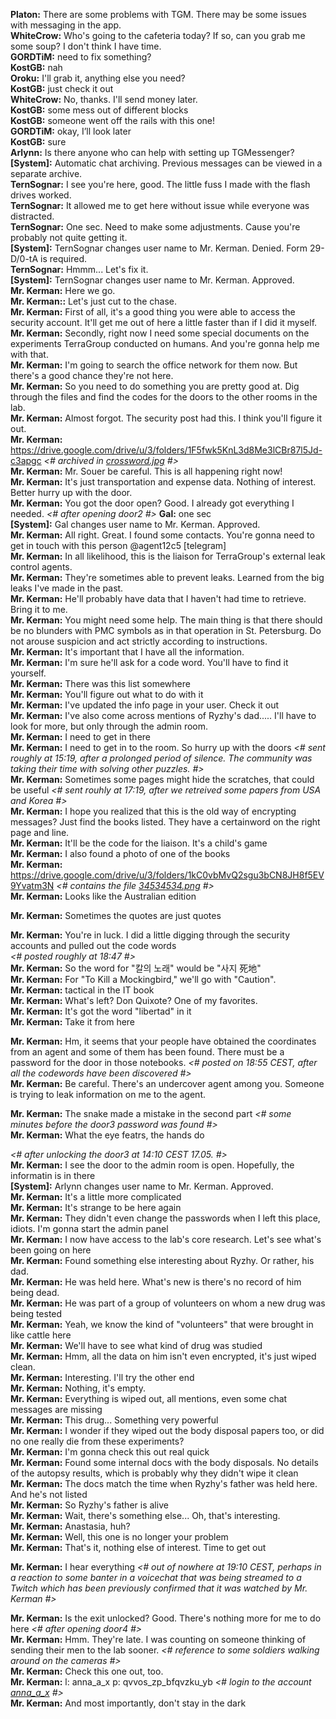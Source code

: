 **Platon:** There are some problems with TGM. There may be some issues with messaging in the app.<br>
**WhiteCrow:** Who's going to the cafeteria today? If so, can you grab me some soup? I don't think I have time.<br>
**GORDTiM:** need to fix something?<br>
**KostGB:** nah<br>
**Oroku:** I'll grab it, anything else you need?<br>
**KostGB:** just check it out<br>
**WhiteCrow:** No, thanks. I'll send money later.<br>
**KostGB:** some mess out of different blocks<br>
**KostGB:** someone went off the rails with this one!<br>
**GORDTiM:** okay, I’ll look later<br>
**KostGB:** sure<br>
**Arlynn:** Is there anyone who can help with setting up TGMessenger?<br>
**[System]:** Automatic chat archiving. Previous messages can be viewed in a separate archive.<br>
**TernSognar:** I see you're here, good. The little fuss I made with the flash drives worked.<br>
**TernSognar:** It allowed me to get here without issue while everyone was distracted.<br>
**TernSognar:** One sec. Need to make some adjustments. Cause you're probably not quite getting it.<br>
**[System]:** TernSognar changes user name to Mr. Kerman. Denied. Form 29-D/0-tA is required.<br>
**TernSognar:** Hmmm... Let's fix it.<br>
**[System]:** TernSognar changes user name to Mr. Kerman. Approved.<br>
**Mr. Kerman:** Here we go.<br>
**Mr. Kerman::** Let's just cut to the chase.<br>
**Mr. Kerman:** First of all, it's a good thing you were able to access the security account. It'll get me out of here a little faster than if I did it myself.<br>
**Mr. Kerman:** Secondly, right now I need some special documents on the experiments TerraGroup conducted on humans. And you're gonna help me with that.<br>
**Mr. Kerman:** I'm going to search the office network for them now. But there's a good chance they're not here.<br>
**Mr. Kerman:** So you need to do something you are pretty good at. Dig through the files and find the codes for the doors to the other rooms in the lab.<br>
**Mr. Kerman:** Almost forgot. The security post had this. I think you'll figure it out.<br>
**Mr. Kerman:** https://drive.google.com/drive/u/3/folders/1F5fwk5KnL3d8Me3lCBr87l5Jd-c3apgc *<# archived in [crossword.jpg](./crossword.jpg) #>* <br>
**Mr. Kerman:** Mr. Souer be careful. This is all happening right now!<br>
**Mr. Kerman:** It's just transportation and expense data. Nothing of interest. Better hurry up with the door.<br>
**Mr. Kerman:** You got the door open? Good. I already got everything I needed. *<# after opening door2 #>*
**Gal:** one sec<br>
**[System]:** Gal changes user name to Mr. Kerman. Approved.<br>
**Mr. Kerman:** All right. Great. I found some contacts. You're gonna need to get in touch with this person @agent12c5 [telegram]<br>
**Mr. Kerman:** In all likelihood, this is the liaison for TerraGroup's external leak control agents.<br>
**Mr. Kerman:** They're sometimes able to prevent leaks. Learned from the big leaks I've made in the past.<br>
**Mr. Kerman:** He'll probably have data that I haven't had time to retrieve. Bring it to me.<br>
**Mr. Kerman:** You might need some help. The main thing is that there should be no blunders with PMC symbols as in that operation in St. Petersburg. Do not arouse suspicion and act strictly according to instructions.<br>
**Mr. Kerman:** It's important that I have all the information.<br>
**Mr. Kerman:** I'm sure he'll ask for a code word. You'll have to find it yourself.<br>
**Mr. Kerman:** There was this list somewhere<br>
**Mr. Kerman:** You'll figure out what to do with it<br>
**Mr. Kerman:** I've updated the info page in your user. Check it out<br>
**Mr. Kerman:** I've also come across mentions of Ryzhy's dad..... I'll have to look for more, but only through the admin room.<br>
**Mr. Kerman:** I need to get in there<br>
**Mr. Kerman:** I need to get in to the room. So hurry up with the doors *<# sent roughly at 15:19, after a prolonged period of silence. The community was taking their time with solving other puzzles. #>*<br>
**Mr. Kerman:** Sometimes some pages might hide the scratches, that could be useful *<# sent rouhly at 17:19, after we retreived some papers from USA and Korea #>*<br>
**Mr. Kerman:** I hope you realized that this is the old way of encrypting messages? Just find the books listed. They have a certainword on the right page and line.<br>
**Mr. Kerman:** It'll be the code for the liaison. It's a child's game<br>
**Mr. Kerman:** I also found a photo of one of the books<br>
**Mr. Kerman:** https://drive.google.com/drive/u/3/folders/1kC0vbMvQ2sgu3bCN8JH8f5EV9Yvatm3N *<# contains the file [34534534.png](./34534534.png) #>*<br>
**Mr. Kerman:** Looks like the Australian edition<br>

**Mr. Kerman:** Sometimes the quotes are just quotes<br>

**Mr. Kerman:** You're in luck. I did a little digging through the security accounts and pulled out the code words<br> *<# posted roughly at 18:47 #>*<br>
**Mr. Kerman:** So the word for "칼의 노래" would be "사지 死地"<br>
**Mr. Kerman:** For "To Kill a Mockingbird," we'll go with "Caution".<br>
**Mr. Kerman:** tactical in the IT book<br>
**Mr. Kerman:** What's left? Don Quixote? One of my favorites.<br>
**Mr. Kerman:** It's got the word "libertad" in it<br>
**Mr. Kerman:** Take it from here<br>

**Mr. Kerman:** Hm, it seems that your people have obtained the coordinates from an agent and some of them has been found. There must be a password for the door in those notebooks. *<# posted on 18:55 CEST, after all the codewords have been discovered #>*<br>
**Mr. Kerman:** Be careful. There's an undercover agent among you. Someone is trying to leak information on me to the agent.<br>

**Mr. Kerman:** The snake made a mistake in the second part *<# some minutes before the door3 password was found #>*<br>
**Mr. Kerman:** What the eye featrs, the hands do<br>

*<# after unlocking the door3 at 14:10 CEST 17.05. #>*<br>
**Mr. Kerman:** I see the door to the admin room is open. Hopefully, the informatin is in there<br>
**[System]:** Arlynn changes user name to Mr. Kerman. Approved.<br>
**Mr. Kerman:** It's a little more complicated<br>
**Mr. Kerman:** It's strange to be here again<br>
**Mr. Kerman:** They didn't even change the passwords when I left this place, idiots. I'm gonna start the admin panel<br>
**Mr. Kerman:** I now have access to the lab's core research. Let's see what's been going on here<br>
**Mr. Kerman:** Found something else interesting about Ryzhy. Or rather, his dad.<br>
**Mr. Kerman:** He was held here. What's new is there's no record of him being dead.<br>
**Mr. Kerman:** He was part of a group of volunteers on whom a new drug was being tested<br>
**Mr. Kerman:** Yeah, we know the kind of "volunteers" that were brought in like cattle here<br>
**Mr. Kerman:** We'll have to see what kind of drug was studied<br>
**Mr. Kerman:** Hmm, all the data on him isn't even encrypted, it's just wiped clean.<br>
**Mr. Kerman:** Interesting. I'll try the other end<br>
**Mr. Kerman:** Nothing, it's empty. <br>
**Mr. Kerman:** Everything is wiped out, all mentions, even some chat messages are missing<br>
**Mr. Kerman:** This drug... Something very powerful<br>
**Mr. Kerman:** I wonder if they wiped out the body disposal papers too, or did no one really die from these experiments? <br>
**Mr. Kerman:** I'm gonna check this out real quick<br>
**Mr. Kerman:** Found some internal docs with the body disposals. No details of the autopsy results, which is probably why they didn't wipe it clean<br>
**Mr. Kerman:** The docs match the time when Ryzhy's father was held here. And he's not listed<br>
**Mr. Kerman:** So Ryzhy's father is alive<br>
**Mr. Kerman:** Wait, there's something else... Oh, that's interesting.<br>
**Mr. Kerman:** Anastasia, huh?<br>
**Mr. Kerman:** Well, this one is no longer your problem<br>
**Mr. Kerman:** That's it, nothing else of interest. Time to get out<br>

**Mr. Kerman:** I hear everything *<# out of nowhere at 19:10 CEST, perhaps in a reaction to some banter in a voicechat that was being streamed to a Twitch which has been previously confirmed that it was watched by Mr. Kerman #>*<br>

**Mr. Kerman:** Is the exit unlocked? Good. There's nothing more for me to do here *<# after opening door4 #>*<br>
**Mr. Kerman:** Hmm. They're late. I was counting on someone thinking of sending their men to the lab sooner. *<# reference to some soldiers walking around on the cameras #>*<br>
**Mr. Kerman:** Check this one out, too.<br>
**Mr. Kerman:** l: anna_a_x p: qvvos_zp_bfqvzku_yb *<# login to the account [anna_a_x](/Users/anna_a_x.md) #>*<br>
**Mr. Kerman:** And most importantly, don't stay in the dark<br>
